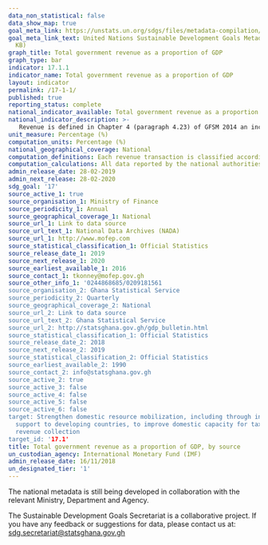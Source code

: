 ```yaml
---
data_non_statistical: false
data_show_map: true
goal_meta_link: https://unstats.un.org/sdgs/files/metadata-compilation/Metadata-Goal-17.pdf
goal_meta_link_text: United Nations Sustainable Development Goals Metadata (PDF 469
  KB)
graph_title: Total government revenue as a proportion of GDP
graph_type: bar
indicator: 17.1.1
indicator_name: Total government revenue as a proportion of GDP
layout: indicator
permalink: /17-1-1/
published: true
reporting_status: complete
national_indicator_available: Total government revenue as a proportion of GDP, by source
national_indicator_description: >-
   Revenue is defined in Chapter 4 (paragraph 4.23) of GFSM 2014 an increase in net worth resulting from a transaction. It is a fiscal indicator for assessing the sustainability of fiscal activities. General government units have four types of revenue. The major types of revenue are taxes (GFS code 11), social contributions (GFS code 12), grants (GFS code 13), and other revenue (GFS code 14). Of these, compulsory levies and transfers are the main sources of revenue for most general government units. In particular, taxes are compulsory, unrequited amounts receivable by government units from institutional units. Social contributions are actual or imputed revenue receivable by social insurance schemes to make provision for social insurance benefits payable. Grants are transfers receivable by government units from other resident or nonresident government units or international organizations, and that do not meet the definition of a tax, subsidy, or social contribution. Other revenue is all revenue receivable excluding taxes, social contributions, and grants. Other revenue comprises: (i) property income; (ii) sales of goods and services; (iii) fines, penalties, and forfeits; (iv) transfers not elsewhere classified; and (v) premiums, fees, and claims related to nonlife insurance and standardized guarantee schemes.  
unit_measure: Percentage (%)
computation_units: Percentage (%)
national_geographical_coverage: National
computation_definitions: Each revenue transaction is classified according to whether it is a tax or another type of revenue. GFS revenue aggregates are summations of individual entries and elements in this particular class of flows and allow for these data to be arranged in a manageable and analytically useful way. For example, tax revenue is the sum of all flows that are classified as taxes. Conceptually, the value for each main revenue aggregate is the sum of the values for all items in the relevant category and expressed as a percentage of GDP for a particular year.
computation_calculations: All data reported by the national authorities (in national currency) as revenue, expressed as a percent of Gross Domestic Product (GDP).
admin_release_date: 28-02-2019	
admin_next_release: 28-02-2020
sdg_goal: '17'
source_active_1: true
source_organisation_1: Ministry of Finance
source_periodicity_1: Annual 
source_geographical_coverage_1: National
source_url_1: Link to data source
source_url_text_1: National Data Archives (NADA)
source_url_1: http://www.mofep.com
source_statistical_classification_1: Official Statistics
source_release_date_1: 2019
source_next_release_1: 2020
source_earliest_available_1: 2016
source_contact_1: tkonney@mofep.gov.gh
source_other_info_1: '0244868685/0209181561
source_organisation_2: Ghana Statistical Service 
source_periodicity_2: Quarterly 
source_geographical_coverage_2: National
source_url_2: Link to data source
source_url_text_2: Ghana Statistical Service
source_url_2: http://statsghana.gov.gh/gdp_bulletin.html
source_statistical_classification_1: Official Statistics
source_release_date_2: 2018
source_next_release_2: 2019
source_statistical_classification_2: Official Statistics
source_earliest_available_2: 1990
source_contact_2: info@statsghana.gov.gh
source_active_2: true
source_active_3: false
source_active_4: false
source_active_5: false
source_active_6: false
target: Strengthen domestic resource mobilization, including through international
  support to developing countries, to improve domestic capacity for tax and other
  revenue collection
target_id: '17.1'
title: Total government revenue as a proportion of GDP, by source
un_custodian_agency: International Monetary Fund (IMF)
admin_release_date: 16/11/2018
un_designated_tier: '1'
---
```

The national metadata is still being developed in collaboration with the relevant Ministry, Department and Agency.

The Sustainable Development Goals Secretariat is a collaborative project. If you have any feedback or suggestions for data, please contact us at: sdg.secretariat@statsghana.gov.gh
